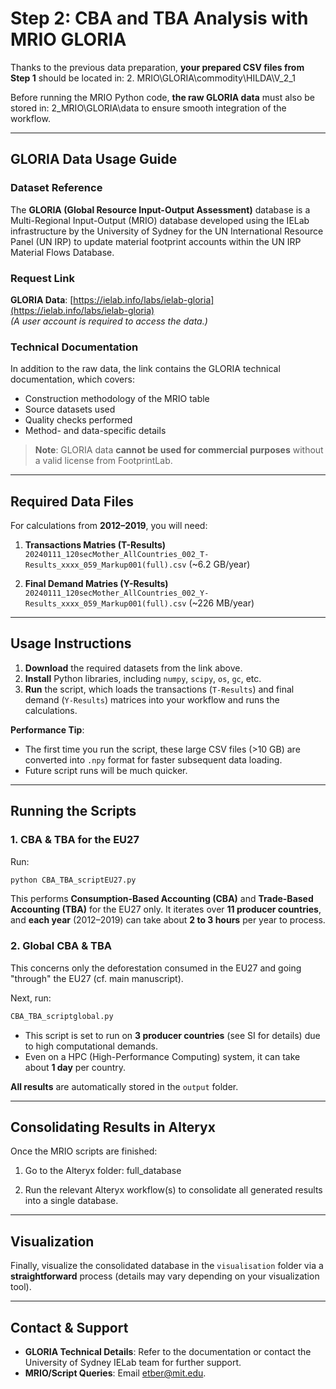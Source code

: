 # Step 2: CBA and TBA Analysis with MRIO GLORIA

Thanks to the previous data preparation, **your prepared CSV files from Step 1** should be located in: 2. MRIO\GLORIA\commodity\HILDA\V_2_1

Before running the MRIO Python code, **the raw GLORIA data** must also be stored in: 2_MRIO\GLORIA\data to ensure smooth integration of the workflow.

---

## GLORIA Data Usage Guide

### Dataset Reference
The **GLORIA (Global Resource Input-Output Assessment)** database is a Multi-Regional Input-Output (MRIO) database developed using the IELab infrastructure by the University of Sydney for the UN International Resource Panel (UN IRP) to update material footprint accounts within the UN IRP Material Flows Database.

### Request Link
**GLORIA Data**: [https://ielab.info/labs/ielab-gloria](https://ielab.info/labs/ielab-gloria)  
_(A user account is required to access the data.)_

### Technical Documentation
In addition to the raw data, the link contains the GLORIA technical documentation, which covers:
- Construction methodology of the MRIO table  
- Source datasets used  
- Quality checks performed  
- Method- and data-specific details

> **Note**: GLORIA data **cannot be used for commercial purposes** without a valid license from FootprintLab.

---

## Required Data Files
For calculations from **2012–2019**, you will need:

1. **Transactions Matries (T-Results)**  
   `20240111_120secMother_AllCountries_002_T-Results_xxxx_059_Markup001(full).csv` (~6.2 GB/year)

2. **Final Demand Matries (Y-Results)**  
   `20240111_120secMother_AllCountries_002_Y-Results_xxxx_059_Markup001(full).csv` (~226 MB/year)

---

## Usage Instructions

1. **Download** the required datasets from the link above.  
2. **Install** Python libraries, including `numpy`, `scipy`, `os`, `gc`, etc.  
3. **Run** the script, which loads the transactions (`T-Results`) and final demand (`Y-Results`) matrices into your workflow and runs the calculations.

**Performance Tip**:  
- The first time you run the script, these large CSV files (>10 GB) are converted into `.npy` format for faster subsequent data loading.  
- Future script runs will be much quicker.

---

## Running the Scripts

### 1. CBA & TBA for the EU27
Run:

```bash
python CBA_TBA_scriptEU27.py
```

This performs **Consumption-Based Accounting (CBA)** and **Trade-Based Accounting (TBA)** for the EU27 only. It iterates over **11 producer countries**, and **each year** (2012–2019) can take about **2 to 3 hours** per year to process.

### 2. Global CBA & TBA
This concerns only the deforestation consumed in the EU27 and going "through" the EU27 (cf. main manuscript). 

Next, run:
```bash
CBA_TBA_scriptglobal.py
```

- This script is set to run on **3 producer countries** (see SI for details) due to high computational demands.
- Even on a HPC (High-Performance Computing) system, it can take about **1 day** per country.

**All results** are automatically stored in the `output` folder.

---

## Consolidating Results in Alteryx
Once the MRIO scripts are finished:

1. Go to the Alteryx folder:
full_database

2. Run the relevant Alteryx workflow(s) to consolidate all generated results into a single database.

---

## Visualization
Finally, visualize the consolidated database in the `visualisation` folder via a **straightforward** process (details may vary depending on your visualization tool).

---

## Contact & Support
- **GLORIA Technical Details**: Refer to the documentation or contact the University of Sydney IELab team for further support.  
- **MRIO/Script Queries**: Email [etber@mit.edu](mailto:etber@mit.edu).
